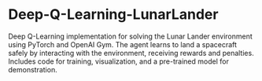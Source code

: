 # Deep-Q-Learning-LunarLander
Deep Q-Learning implementation for solving the Lunar Lander environment using PyTorch and OpenAI Gym. The agent learns to land a spacecraft safely by interacting with the environment, receiving rewards and penalties. Includes code for training, visualization, and a pre-trained model for demonstration.
